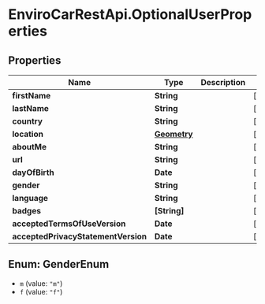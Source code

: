 # EnviroCarRestApi.OptionalUserProperties

## Properties
Name | Type | Description | Notes
------------ | ------------- | ------------- | -------------
**firstName** | **String** |  | [optional] 
**lastName** | **String** |  | [optional] 
**country** | **String** |  | [optional] 
**location** | [**Geometry**](Geometry.md) |  | [optional] 
**aboutMe** | **String** |  | [optional] 
**url** | **String** |  | [optional] 
**dayOfBirth** | **Date** |  | [optional] 
**gender** | **String** |  | [optional] 
**language** | **String** |  | [optional] 
**badges** | **[String]** |  | [optional] 
**acceptedTermsOfUseVersion** | **Date** |  | [optional] 
**acceptedPrivacyStatementVersion** | **Date** |  | [optional] 

<a name="GenderEnum"></a>
## Enum: GenderEnum

* `m` (value: `"m"`)
* `f` (value: `"f"`)

